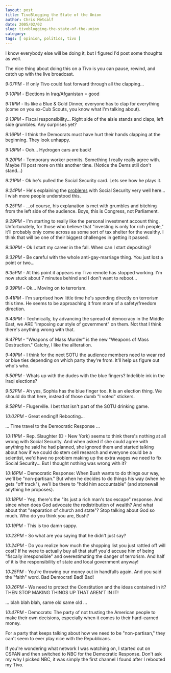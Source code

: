 ```yaml
---
layout: post
title: TivoBlogging the State of the Union
author: Chris Metcalf
date: 2005/02/02
slug: tivoblogging-the-state-of-the-union
category: 
tags: [ opinion, politics, tivo ]
---
```


I know everybody else will be doing it, but I figured I'd post some thoughts as well.

The nice thing about doing this on a Tivo is you can pause, rewind, and catch up with the live broadcast.

*9:07PM* - If only Tivo could fast forward through all the clapping...

*9:10PM* - Elections in Iraq/Afganistan = good

*9:11PM* - Its like a Blue & Gold Dinner, everyone has to clap for everything (come on you ex-Cub Scouts, you know what I'm talking about).

*9:13PM* - Fiscal responsibility... Right side of the aisle stands and claps, left side grumbles. Any surprises yet?

*9:16PM* - I think the Democrats must have hurt their hands clapping at the beginning. They look unhappy.

*9:18PM* - Ooh... Hydrogen cars are back!

<!--more-->

*9:20PM* - Temporary worker permits. Something I really really agree with. Maybe I'll post more on this another time. (Notice the Dems still don't stand...)

*9:21PM* - Ok he's pulled the Social Security card. Lets see how he plays it.

*9:24PM* - He's explaining the [problems](http://www.ssa.gov/qa.htm) with Social Security very well here... I wish more people understood this.

*9:25PM* - ...of course, his explanation is met with grumbles and bitching from the left side of the audience. Boys, this is Congress, not Parliament.

*9:29PM* - I'm starting to really like the personal investment account thing. Unfortunately, for those who believe that "investing is only for rich people," it'll probably only come across as some sort of tax shelter for the wealthy. I think that will be one of their biggest challenges in getting it passed.

*9:30PM* - Ok I start my career in the fall. When can I start depositing?

*9:32PM* - Be careful with the whole anti-gay-marriage thing. You just lost a point or two...

*9:35PM* - At this point it appears my Tivo remote has stopped working. I'm now stuck about 7 minutes behind and I don't want to reboot...

*9:39PM* - Ok... Moving on to terrorism.

*9:41PM* - I'm surprised how little time he's spending directly on terrorism this time. He seems to be approaching it from more of a safety/freedom direction.

*9:43PM* - Technically, by advancing the spread of democracy in the Middle East, we ARE "imposing our style of government" on them. Not that I think there's anything wrong with that.

*9:47PM* - "Weapons of Mass Murder" is the new "Weapons of Mass Destruction." Catchy, I like the allteration.

*9:49PM* - I think for the next SOTU the audience members need to wear red or blue ties depending on which party they're from. It'll help us figure out who's who.

*9:50PM* - Whats up with the dudes with the blue fingers? Indelible ink in the Iraqi elections?

*9:52PM* - Ah yes, Sophia has the blue finger too. It is an election thing. We should do that here, instead of those dumb "I voted" stickers.

*9:58PM* - Flugerville. I bet that isn't part of the SOTU drinking game.

*10:02PM* - Great ending!! Rebooting...

... Time travel to the Democratic Response ...

*10:11PM* - Rep. Slaughter (D - New York) seems to think there's nothing at all wrong with Social Security. And when asked if she could agree with anything he said he had planned, she ignored them and started talking about how if we could do stem cell research and everyone could be a scientist, we'd have no problem making up the extra wages we need to fix Social Security... But I thought nothing was wrong with it?

*10:16PM* - Democratic Response: When Bush wants to do things our way, we'll be "non-partisan." But when he decides to do things his way (when he gets "off track"), we'll be there to "hold him accountable" (and stonewall anything he proposes).

*10:18PM* - Yep, there's the "its just a rich man's tax escape" response. And since when does God advocate the redistribution of wealth? And what about that "separation of church and state"? Stop talking about God so much.  Who do you think you are, Bush?

*10:19PM* - This is too damn sappy.

*10:23PM* - So what are you saying that he didn't just say?

*10:24PM* - Do you realize how much the shopping list you just rattled off will cost? If he were to actually buy all that stuff you'd accuse him of being "fiscally irresponsible" and overestimating the danger of terrorism. And half of it is the responsibility of state and local government anyway!

*10:25PM* - You're throwing our money out in handfulls again. And you said the "faith" word. Bad Democrat! Bad! Bad!

*10:26PM* - We need to protect the Constitution and the ideas contained in it? THEN STOP MAKING THINGS UP THAT AREN'T IN IT!

... blah blah blah, same old same old ...

*10:47PM* - Democrats: The party of not trusting the American people to make their own decisions, especially when it comes to their hard-earned money.

For a party that keeps talking about how we need to be "non-partisan," they can't seem to ever play nice with the Republicans.

If you're wondering what network I was watching on, I started out on CSPAN and then switched to NBC for the Democratic Response. Don't ask my why I picked NBC, it was simply the first channel I found after I rebooted my Tivo.
